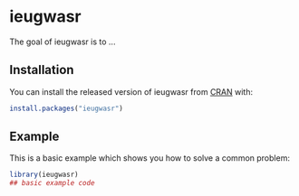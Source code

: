 # ieugwasr

<!-- badges: start -->
<!-- badges: end -->

The goal of ieugwasr is to ...

## Installation

You can install the released version of ieugwasr from [CRAN](https://CRAN.R-project.org) with:

``` r
install.packages("ieugwasr")
```

## Example

This is a basic example which shows you how to solve a common problem:

``` r
library(ieugwasr)
## basic example code
```

